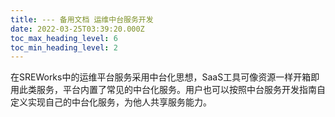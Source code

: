 ```yaml
---
title: --- 备用文档 运维中台服务开发
date: 2022-03-25T03:39:20.000Z
toc_max_heading_level: 6
toc_min_heading_level: 2
---
```


在SREWorks中的运维平台服务采用中台化思想，SaaS工具可像资源一样开箱即用此类服务，平台内置了常见的中台化服务。用户也可以按照中台服务开发指南自定义实现自己的中台化服务，为他人共享服务能力。
